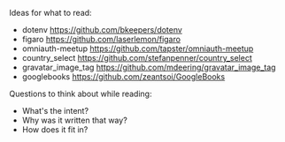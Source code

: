Ideas for what to read:

- dotenv
  https://github.com/bkeepers/dotenv
- figaro
  https://github.com/laserlemon/figaro
- omniauth-meetup
  https://github.com/tapster/omniauth-meetup
- country_select
  https://github.com/stefanpenner/country_select
- gravatar_image_tag
  https://github.com/mdeering/gravatar_image_tag
- googlebooks
  https://github.com/zeantsoi/GoogleBooks

Questions to think about while reading:

- What's the intent?
- Why was it written that way?
- How does it fit in?
